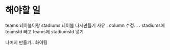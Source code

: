 # 해야할 일
teams 테이블이랑 stadiums 테이블 다시만들기
 사유 : column 수정. . . stadiums에 teamsId 빼고 teams에 stadiumsId 넣기
 
나머지 만들기.. 화이팅